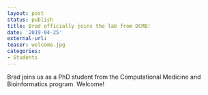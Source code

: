 ```yaml
---
layout: post
status: publish
title: Brad officially joins the lab from DCMB!
date: '2019-04-25'
external-url:
teaser: welcome.jpg
categories:
- Students
---
```


Brad joins us as a PhD student from the Computational Medicine and Bioinformatics program. Welcome!
